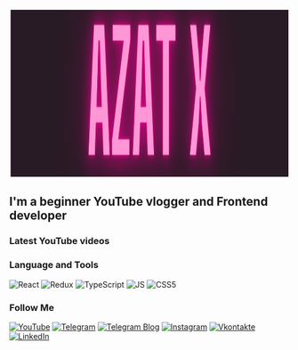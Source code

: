 <!-- [![Header](https://github.com/Depth-monster/Depth-monster/blob/main/assets/AzatX.gif)](https://www.youtube.com/@reactjunior) -->
<p align="center">
  <img src="./assets/AzatX.png" alt="Image" width="500" height="300" style="object-position:center;">
</p>

## I'm a beginner YouTube vlogger and Frontend developer

### Latest YouTube videos
<!-- YOUTUBE:START -->
<!-- YOUTUBE:END -->

### Language and Tools
![React](https://img.shields.io/badge/-React-1a1a1a?style=for-the-badge&logo=react&logoColor=0000ff)
![Redux](https://img.shields.io/badge/-Redux-1a1a1a?style=for-the-badge&logo=redux&logoColor=0066ff)
![TypeScript](https://img.shields.io/badge/-TypeScript-1a1a1a?style=for-the-badge&logo=typescript&logoColor=80b3ff)
![JS](https://img.shields.io/badge/-JS-1a1a1a?style=for-the-badge&logo=javascript&logoColor=ffff66)
![CSS5](https://img.shields.io/badge/-CSS-1a1a1a?style=for-the-badge&logo=CSS&logoColor=ccf2ff)



### Follow Me
[![YouTube](https://img.shields.io/badge/-youtube-1a1a1a?style=for-the-badge&logo=youtube&logoColor=ff0000)](https://www.youtube.com/@reactjunior)
[![Telegram](https://img.shields.io/badge/-Telegram-1a1a1a?style=for-the-badge&logo=Telegram&logoColor=80bfff)](https://t.me/type_me_something)
[![Telegram Blog](https://img.shields.io/badge/-Telegram_Frontend-1a1a1a?style=for-the-badge&logo=Telegram&logoColor=80bfff)](https://t.me/jsjunior1)
[![Instagram](https://img.shields.io/badge/-Instagram-1a1a1a?style=for-the-badge&logo=Instagram&logoColor=ff1aff)](https://www.instagram.com/azat_hajiev/)
[![Vkontakte](https://img.shields.io/badge/-Vkontakte-1a1a1a?style=for-the-badge&logo=Vk&logoColor=80bfff)](https://vk.com/azat_hajy)
[![LinkedIn](https://img.shields.io/badge/-LinkedIn-1a1a1a?style=for-the-badge&logo=LinkedIn&logoColor=3333ff)]()
